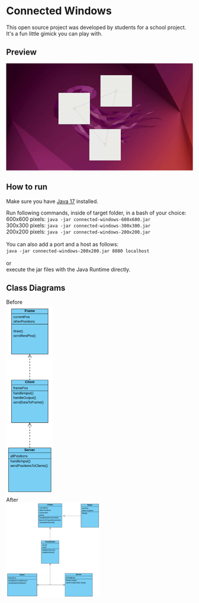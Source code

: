 # Connected Windows

This open source project was developed by students for a school project. It's a fun little gimick you can play with.

## Preview
![](https://github.com/tg3000/connected-windows/blob/master/readme_resources/preview.gif)

## How to run

Make sure you have [Java 17](https://www.oracle.com/java/technologies/javase/jdk17-archive-downloads.html) installed.

Run following commands, inside of target folder, in a bash of your choice:\
600x600 pixels: `java -jar connected-windows-600x600.jar`\
300x300 pixels: `java -jar connected-windows-300x300.jar`\
200x200 pixels: `java -jar connected-windows-200x200.jar`\
\
You can also add a port and a host as follows:\
`java -jar connected-windows-200x200.jar 8080 localhost`\
\
or\
execute the jar files with the Java Runtime directly.

## Class Diagrams
Before\
<img src="https://github.com/tg3000/connected-windows/blob/master/readme_resources/class_diagram_before.png" width=25% height=12%>\
After\
<img src="https://github.com/tg3000/connected-windows/blob/master/readme_resources/class_diagram_after.png" width=50% height=25%>
